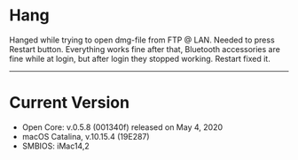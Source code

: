 # Hang

Hanged while trying to open dmg-file from FTP @ LAN. Needed to press Restart button. Everything works fine after that, Bluetooth accessories are fine while at login, but after login they stopped working. Restart fixed it.

---

# Current Version

- Open Core: v.0.5.8 (001340f) released on May 4, 2020
- macOS Catalina, v.10.15.4 (19E287)
- SMBIOS: iMac14,2
